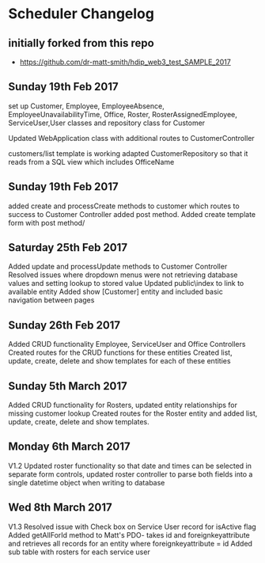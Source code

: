 # Scheduler Changelog

## initially forked from this repo

- https://github.com/dr-matt-smith/hdip_web3_test_SAMPLE_2017

## Sunday 19th Feb 2017

set up Customer, Employee, EmployeeAbsence, EmployeeUnavailabilityTime, Office, Roster, RosterAssignedEmployee, ServiceUser,User classes and repository class for Customer

Updated WebApplication class with additional routes to CustomerController

customers/list template is working
adapted CustomerRepository so that it reads from a SQL view which includes OfficeName

## Sunday 19th Feb 2017

added create and processCreate methods to customer which routes to success to Customer Controller
added post method. Added create template form with post method/

## Saturday 25th Feb 2017

Added update and processUpdate methods to Customer Controller
Resolved issues where dropdown menus were not retrieving database values and setting lookup to stored value
Updated public\index to link to available entity
Added show [Customer] entity and included basic navigation between pages

## Sunday 26th Feb 2017

Added CRUD functionality Employee, ServiceUser and Office Controllers
Created routes for the CRUD functions for these entities
Created list, update, create, delete and show templates for each of these entities


## Sunday 5th March 2017

Added CRUD functionality for Rosters, updated entity relationships for missing customer lookup
Created routes for the Roster entity and added list, update, create, delete and show templates.

## Monday 6th March 2017
V1.2  Updated roster functionality so that date and times can be selected in separate form controls,
updated roster controller to parse both fields into a single datetime object when writing to database

## Wed 8th March 2017
V1.3 
Resolved issue with Check box on Service User record for isActive flag
Added getAllForId method to Matt's PDO- takes id and foreignkeyattribute and retrieves all records for an entity where foreignkeyattribute = id
Added sub table with rosters for each service user